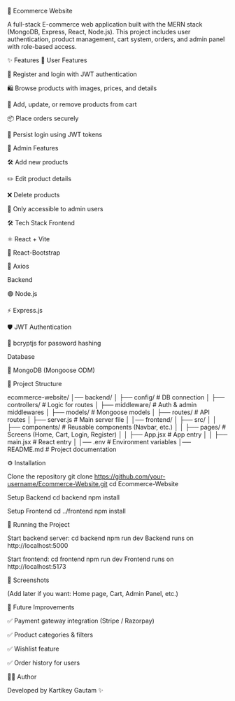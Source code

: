 🛒 Ecommerce Website

A full-stack E-commerce web application built with the MERN stack (MongoDB, Express, React, Node.js).
This project includes user authentication, product management, cart system, orders, and admin panel with role-based access.

✨ Features
🔹 User Features

👤 Register and login with JWT authentication

🛍️ Browse products with images, prices, and details

🛒 Add, update, or remove products from cart

📦 Place orders securely

🔑 Persist login using JWT tokens

🔹 Admin Features

🛠️ Add new products

✏️ Edit product details

❌ Delete products

🔐 Only accessible to admin users

🛠️ Tech Stack
Frontend

⚛️ React + Vite

🎨 React-Bootstrap

🔄 Axios

Backend

🟢 Node.js

⚡ Express.js

🛡️ JWT Authentication

🔑 bcryptjs for password hashing

Database

🍃 MongoDB (Mongoose ODM)

📂 Project Structure

ecommerce-website/
│── backend/
│   ├── config/         # DB connection
│   ├── controllers/    # Logic for routes
│   ├── middleware/     # Auth & admin middlewares
│   ├── models/         # Mongoose models
│   ├── routes/         # API routes
│   ├── server.js       # Main server file
│
│── frontend/
│   ├── src/
│   │   ├── components/ # Reusable components (Navbar, etc.)
│   │   ├── pages/      # Screens (Home, Cart, Login, Register)
│   │   ├── App.jsx     # App entry
│   │   ├── main.jsx    # React entry
│
│── .env                # Environment variables
│── README.md           # Project documentation

⚙️ Installation

Clone the repository
git clone https://github.com/your-username/Ecommerce-Website.git
cd Ecommerce-Website

Setup Backend
cd backend
npm install

Setup Frontend
cd ../frontend
npm install

🚀 Running the Project

Start backend server:
cd backend
npm run dev
Backend runs on http://localhost:5000

Start frontend:
cd frontend
npm run dev
Frontend runs on http://localhost:5173

📸 Screenshots

(Add later if you want: Home page, Cart, Admin Panel, etc.)

📌 Future Improvements

✅ Payment gateway integration (Stripe / Razorpay)

✅ Product categories & filters

✅ Wishlist feature

✅ Order history for users

👨‍💻 Author

Developed by Kartikey Gautam ✨
